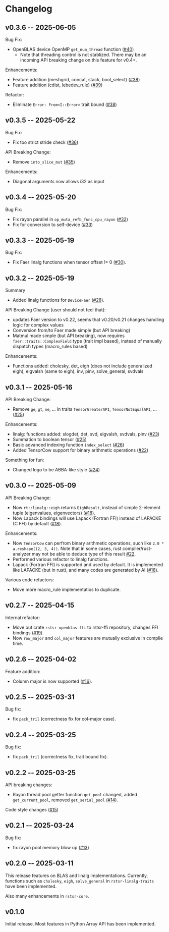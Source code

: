 # Changelog

## v0.3.6 -- 2025-06-05

Bug Fix:
- OpenBLAS device OpenMP `get_num_thread` function ([#40](https://github.com/RESTGroup/rstsr/pull/40))
    - Note that threading control is not stablized. There may be an incoming API breaking change on this feature for v0.4+.

Enhancements:
- Feature addition (meshgrid, concat, stack, bool_select) ([#38](https://github.com/RESTGroup/rstsr/pull/38))
- Feature addition (cdist, lebedev_rule) ([#39](https://github.com/RESTGroup/rstsr/pull/39))

Refactor:
- Eliminate `Error: From<I::Error>` trait bound ([#38](https://github.com/RESTGroup/rstsr/pull/38))

## v0.3.5 -- 2025-05-22

Bug Fix:
- Fix too strict stride check ([#36](https://github.com/RESTGroup/rstsr/pull/36))

API Breaking Change:
- Remove `into_slice_mut` ([#35](https://github.com/RESTGroup/rstsr/pull/35))

Enhancements:
- Diagonal arguments now allows i32 as input

## v0.3.4 -- 2025-05-20

Bug Fix:
- Fix rayon parallel in `op_muta_refb_func_cpu_rayon` ([#32](https://github.com/RESTGroup/rstsr/pull/32))
- Fix for conversion to self-device ([#33](https://github.com/RESTGroup/rstsr/pull/33))

## v0.3.3 -- 2025-05-19

Bug Fix:
- Fix Faer linalg functions when tensor offset != 0 ([#30](https://github.com/RESTGroup/rstsr/pull/30)).

## v0.3.2 -- 2025-05-19

Summary
- Added linalg functions for `DeviceFaer` ([#28](https://github.com/RESTGroup/rstsr/pull/28)).

API Breaking Change (user should not feel that):
- updates Faer version to v0.22, seems that v0.20/v0.21 changes handling logic for complex values
- Conversion from/to Faer made simple (but API breaking)
- Matmul made simple (but API breaking), now requires `faer::traits::ComplexField` type (trait impl based), instead of manually dispatch types (macro_rules based)

Enhancements:
- Functions added: cholesky, det, eigh (does not include generalized eigh), eigvalsh (same to eigh), inv, pinv, solve_general, svdvals

## v0.3.1 -- 2025-05-16

API Breaking Change:
- Remove `ge`, `gt`, `ne`, ... in traits `TensorGreaterAPI`, `TensorNotEqualAPI`, ... ([#25](https://github.com/RESTGroup/rstsr/pull/25))

Enhancements:
- linalg: functions added: slogdet, det, svd, eigvalsh, svdvals, pinv ([#23](https://github.com/RESTGroup/rstsr/pull/23))
- Summation to boolean tensor ([#25](https://github.com/RESTGroup/rstsr/pull/25))
- Basic advanced indexing function `index_select` ([#26](https://github.com/RESTGroup/rstsr/pull/26))
- Added TensorCow support for binary arithmetic operations ([#22](https://github.com/RESTGroup/rstsr/pull/22))

Something for fun:
- Changed logo to be ABBA-like style ([#24](https://github.com/RESTGroup/rstsr/pull/24))

## v0.3.0 -- 2025-05-09

API Breaking Change:
- Now `rt::linalg::eigh` returns `EighResult`, instead of simple 2-element tuple (eigenvalues, eigenvectors) ([#18](https://github.com/RESTGroup/rstsr/pull/18)).
- Now Lapack bindings will use Lapack (Fortran FFI) instead of LAPACKE (C FFI) by default ([#18](https://github.com/RESTGroup/rstsr/pull/18)).

Enhancements:
- Now `TensorCow` can perfrom binary arithmetic operations, such like `2.0 * a.reshape((2, 3, 4))`. Note that in some cases, rust compiler/rust-analyzer may not be able to deduce type of this result [#22](https://github.com/RESTGroup/rstsr/pull/18).
- Performed various refactor to linalg functions.
- Lapack (Fortran FFI) is supported and used by default. It is implemented like LAPACKE (but in rust), and many codes are generated by AI ([#18](https://github.com/RESTGroup/rstsr/pull/18)).

Various code refactors:
- Move more macro_rule implementatios to duplicate.

## v0.2.7 -- 2025-04-15

Internal refactor:
- Move out crate `rstsr-openblas-ffi` to rstsr-ffi repository, changes FFI bindings ([#19](https://github.com/RESTGroup/rstsr/pull/19)).
- Now `row_major` and `col_major` features are mutually exclusive in complie time.

## v0.2.6 -- 2025-04-02

Feature addition:
- Column major is now supported ([#16](https://github.com/RESTGroup/rstsr/pull/16)).

## v0.2.5 -- 2025-03-31

Bug fix:
- fix `pack_tril` (correctness fix for col-major case).

## v0.2.4 -- 2025-03-25

Bug fix:
- fix `pack_tril` (correctness fix, trait bound fix).

## v0.2.2 -- 2025-03-25

API breaking changes:
- Rayon thread pool getter function `get_pool` changed, added `get_current_pool`, removed `get_serial_pool` ([#14](https://github.com/RESTGroup/rstsr/pull/14)).

Code style changes ([#15](https://github.com/RESTGroup/rstsr/pull/15))

## v0.2.1 -- 2025-03-24

Bug fix:
- fix rayon pool memory blow up ([#13](https://github.com/RESTGroup/rstsr/pull/13))

## v0.2.0 -- 2025-03-11

This release features on BLAS and linalg implementations. Currently, functions such as `cholesky`, `eigh`, `solve_general` in `rstsr-linalg-traits` have been implemented.

Also many enhancements in `rstsr-core`.

## v0.1.0

Initial release. Most features in Python Array API has been implemented.
